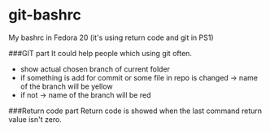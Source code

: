 git-bashrc
==========

My bashrc in Fedora 20 (it's using return code and git in PS1)

###GIT part
It could help people which using git often.

- show actual chosen branch of current folder
- if something is add for commit or some file in repo is changed -> name of the branch will be yellow
- if not -> name of the branch will be red

###Return code part
Return code is showed when the last command return value isn't zero.
